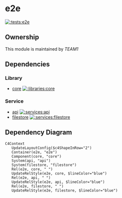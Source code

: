 
# e2e
        
[![:tests:e2e](https://github.com/albertlatacz/shift-left-kotlin/actions/workflows/e2e-build.yml/badge.svg)](https://github.com/albertlatacz/shift-left-kotlin/actions/workflows/e2e-build.yml)


## Ownership
This module is maintained by *TEAM1*

## Dependencies

### Library

- [core](https://github.com/albertlatacz/shift-left-kotlin/tree/main/libraries/core) [![:libraries:core](https://github.com/albertlatacz/shift-left-kotlin/actions/workflows/core-build.yml/badge.svg)](https://github.com/albertlatacz/shift-left-kotlin/actions/workflows/core-build.yml)

### Service

- [api](https://github.com/albertlatacz/shift-left-kotlin/tree/main/services/api) [![:services:api](https://github.com/albertlatacz/shift-left-kotlin/actions/workflows/api-build.yml/badge.svg)](https://github.com/albertlatacz/shift-left-kotlin/actions/workflows/api-build.yml)
- [filestore](https://github.com/albertlatacz/shift-left-kotlin/tree/main/services/filestore) [![:services:filestore](https://github.com/albertlatacz/shift-left-kotlin/actions/workflows/filestore-build.yml/badge.svg)](https://github.com/albertlatacz/shift-left-kotlin/actions/workflows/filestore-build.yml)

## Dependency Diagram

```mermaid
C4Context        
   UpdateLayoutConfig($c4ShapeInRow="2")                           
   Container(e2e, "e2e")
   Component(core, "core")
   System(api, "api")
   System(filestore, "filestore")
   Rel(e2e, core, " ") 
   UpdateRelStyle(e2e, core, $lineColor="blue")
   Rel(e2e, api, " ") 
   UpdateRelStyle(e2e, api, $lineColor="blue")
   Rel(e2e, filestore, " ") 
   UpdateRelStyle(e2e, filestore, $lineColor="blue")                
```
